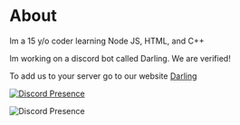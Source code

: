 # About

Im a 15 y/o coder learning Node JS, HTML, and C++

Im working on a discord bot called Darling. We are verified!

To add us to your server go to our website [Darling](http://darling-bot.com)

[![Discord Presence](https://lanyard-profile-readme.vercel.app/api/404336524491227149)](https://discord.com/users/404336524491227149)

![Discord Presence](https://lanyard-visualizer.netlify.app/user/404336524491227149)


